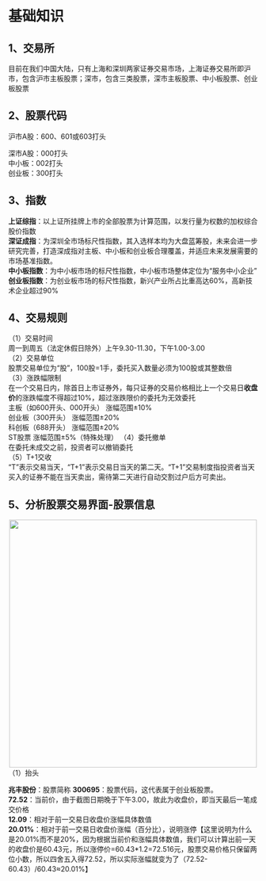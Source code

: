 # 基础知识  
## 1、交易所

目前在我们中国大陆，只有上海和深圳两家证券交易市场，上海证券交易所即沪市，包含沪市主板股票；深市，包含三类股票，深市主板股票、中小板股票、创业板股票  
## 2、股票代码  
沪市A股：600、601或603打头  

深市A股：000打头  
中小板：002打头  
创业板：300打头  
## 3、指数  
**上证综指**：以上证所挂牌上市的全部股票为计算范围，以发行量为权数的加权综合股价指数  
**深证成指**：为深圳全市场标尺性指数，其入选样本均为大盘蓝筹股，未来会进一步研究完善，打造深成指对主板、中小板和创业板合理覆盖，并适应未来发展需要的市场基准指数。  
**中小板指数**：为中小板市场的标尺性指数，中小板市场整体定位为“服务中小企业”
**创业板指数**：为创业板市场的标尺性指数，新兴产业所占比重高达60%，高新技术企业超过90%  
## 4、交易规则  
（1）交易时间  
周一到周五（法定休假日除外）上午9.30-11.30，下午1.00-3.00  
（2）交易单位  
股票交易单位为“股”，100股=1手，委托买入数量必须为100股或其整数倍  
（3）涨跌幅限制  
在一个交易日内，除首日上市证券外，每只证券的交易价格相比上一个交易日**收盘价**的涨跌幅度不得超过10%，超过涨跌限价的委托为无效委托  
主板（如600开头、000开头）	涨幅范围±10%  
创业板（300开头）	涨幅范围±20%   
科创板（688开头）	涨幅范围±20%  
ST股票	涨幅范围±5%（特殊处理）
（4）委托撤单  
在委托未成交之前，投资者可以撤销委托  
（5）T+1交收  
“T”表示交易当天，“T+1”表示交易日当天的第二天。“T+1”交易制度指投资者当天买入的证券不能在当天卖出，需待第二天进行自动交割过户后方可卖出。
## 5、分析股票交易界面-股票信息  
<div align=center>
  <img src="https://github.com/user-attachments/assets/e0574262-83b1-47fe-a230-6946ab17bb1f" width="500" />
</div>
（1）抬头  
  
  **兆丰股份**：股票简称 
  **300695**：股票代码，这代表属于创业板股票。    
  **72.52**：当前价，由于截图日期晚于下午3.00，故此为收盘价，即当天最后一笔成交价格  
  **12.09**：相对于前一交易日收盘价涨幅具体数值  
  **20.01%**：相对于前一交易日收盘价涨幅（百分比），说明涨停【这里说明为什么是20.01%而不是20%，因为根据当前价和涨幅具体数值，我们可以计算出前一天的收盘价是60.43元，所以涨停价=60.43*1.2=72.516元，股票交易价格只保留两位小数，所以四舍五入得72.52，所以实际涨幅就变为了（72.52-60.43）/60.43≈20.01%】
